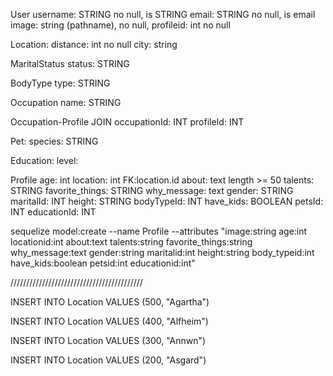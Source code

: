 User
username: STRING no null, is STRING
email: STRING no null, is email
image: string (pathname), no null,
profileid: int no null

Location:
distance: int no null
city: string

MaritalStatus
status: STRING

BodyType
type: STRING

Occupation
name: STRING

Occupation-Profile JOIN
occupationId: INT
profileId: INT

Pet:
species: STRING

Education:
level:

Profile
age: int
location: int FK:location.id
about: text length >= 50
talents: STRING
favorite_things: STRING
why_message: text
gender: STRING
maritalId: INT
height: STRING
bodyTypeId: INT
have_kids: BOOLEAN
petsId: INT
educationId: INT

sequelize model:create --name Profile --attributes "image:string age:int locationid:int about:text talents:string favorite_things:string why_message:text gender:string maritalid:int height:string body_typeid:int have_kids:boolean petsid:int educationid:int"

//////////////////////////////////////////




INSERT INTO Location
VALUES (500, "Agartha")

INSERT INTO Location
VALUES (400, "Alfheim")

INSERT INTO Location
VALUES (300, "Annwn")

INSERT INTO Location
VALUES (200, "Asgard")
